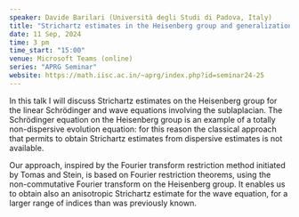 ```yaml
---
speaker: Davide Barilari (Università degli Studi di Padova, Italy)
title: "Strichartz estimates in the Heisenberg group and generalizations"
date: 11 Sep, 2024
time: 3 pm
time_start: "15:00"
venue: Microsoft Teams (online)
series: "APRG Seminar"
website: https://math.iisc.ac.in/~aprg/index.php?id=seminar24-25
---
```


In this talk I will discuss Strichartz estimates on the Heisenberg group for the linear
Schrödinger and wave equations involving the sublaplacian. The Schrödinger equation on the
Heisenberg group is an example of a totally non-dispersive evolution equation: for this reason
the classical approach that permits to obtain Strichartz estimates from dispersive estimates is
not available.

Our approach, inspired by the Fourier transform restriction method initiated by Tomas and
Stein, is based on Fourier restriction theorems, using the non-commutative Fourier transform
on the Heisenberg group. It enables us to obtain also an anisotropic Strichartz estimate for the
wave equation, for a larger range of indices than was previously known.
